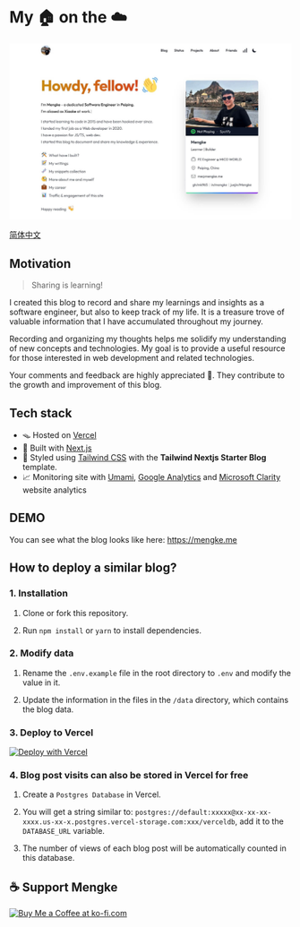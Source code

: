 # My 🏠 on the ☁️

![Home Page](./public/static/images/home_page.jpg)

[简体中文](./README_zh.md)

## Motivation

> Sharing is learning!

I created this blog to record and share my learnings and insights as a software engineer, but also to keep track of my life. It is a treasure trove of valuable information that I have accumulated throughout my journey.

Recording and organizing my thoughts helps me solidify my understanding of new concepts and technologies. My goal is to provide a useful resource for those interested in web development and related technologies.

Your comments and feedback are highly appreciated 🍻. They contribute to the growth and improvement of this blog.

## Tech stack

- 🪤 Hosted on [Vercel](https://vercel.com/)
- 🧱 Built with [Next.js](https://nextjs.org/)
- 🎨 Styled using [Tailwind CSS](https://tailwindcss.com/) with the **Tailwind Nextjs Starter Blog** template.
- 📈 Monitoring site with [Umami](https://umami.is/), [Google Analytics](https://analytics.google.com/analytics/web/) and [Microsoft Clarity](https://clarity.microsoft.com/) website analytics

## DEMO

You can see what the blog looks like here: <https://mengke.me>

## How to deploy a similar blog?

### 1. Installation

1. Clone or fork this repository.

2. Run `npm install` or `yarn` to install dependencies.

### 2. Modify data

1. Rename the `.env.example` file in the root directory to `.env` and modify the value in it.

2. Update the information in the files in the `/data` directory, which contains the blog data.

### 3. Deploy to Vercel

[![Deploy with Vercel](https://vercel.com/button)](https://vercel.com/new/clone?repository-url=https%3A%2F%2Fgithub.com%2Fmk965%2Fmengke.me&env=GISCUS_REPO,GISCUS_REPOSITORY_ID,GISCUS_CATEGORY,GISCUS_CATEGORY_ID,DATABASE_URL&project-name=mengke-blog&repository-name=mengke-blog&demo-title=mengke.me&demo-description=Mengke's%20blog%20-%20Mengke's%20coding%20journey&demo-url=https%3A%2F%2Fmengke.me&demo-image=https%3A%2F%2Fgithub.com%2Fmk965%2Fmengke.me%2Fraw%2Fmain%2Fpublic%2Fstatic%2Fimages%2Fhome_page.jpg)

### 4. Blog post visits can also be stored in Vercel for free

1. Create a `Postgres Database` in Vercel.

2. You will get a string similar to: `postgres://default:xxxxx@xx-xx-xx-xxxx.us-xx-x.postgres.vercel-storage.com:xxx/verceldb`, add it to the `DATABASE_URL` variable.

3. The number of views of each blog post will be automatically counted in this database.

## ☕️ Support Mengke

<a href='https://ko-fi.com/P5P2ZV7NP' target='_blank'><img height='50' style='border:0px;height:50px;' src='https://storage.ko-fi.com/cdn/kofi1.png?v=3' border='0' alt='Buy Me a Coffee at ko-fi.com' /></a>
